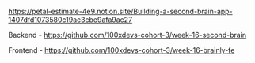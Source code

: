 https://petal-estimate-4e9.notion.site/Building-a-second-brain-app-1407dfd1073580c19ac3cbe9afa9ac27

Backend - https://github.com/100xdevs-cohort-3/week-16-second-brain

Frontend - https://github.com/100xdevs-cohort-3/week-16-brainly-fe